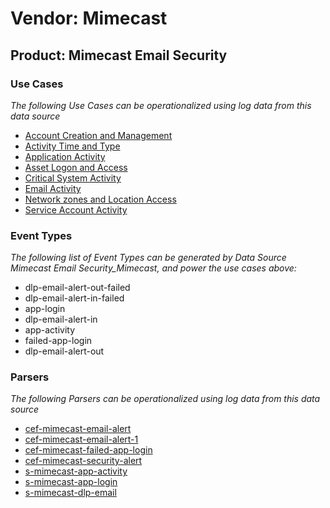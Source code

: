 Vendor: Mimecast
================
Product: Mimecast Email Security
--------------------------------

### Use Cases

_The following Use Cases can be operationalized using log data from this data source_

* [Account Creation and Management](../UseCases/usecase_account_creation_and_management.md)
* [Activity Time  and Type](../UseCases/usecase_activity_time__and_type.md)
* [Application Activity](../UseCases/usecase_application_activity.md)
* [Asset Logon and Access](../UseCases/usecase_asset_logon_and_access.md)
* [Critical System Activity](../UseCases/usecase_critical_system_activity.md)
* [Email Activity](../UseCases/usecase_email_activity.md)
* [Network zones and Location Access](../UseCases/usecase_network_zones_and_location_access.md)
* [Service Account Activity](../UseCases/usecase_service_account_activity.md)


### Event Types

_The following list of Event Types can be generated by Data Source Mimecast Email Security_Mimecast, and power the use cases above:_

- dlp-email-alert-out-failed
- dlp-email-alert-in-failed
- app-login
- dlp-email-alert-in
- app-activity
- failed-app-login
- dlp-email-alert-out


### Parsers

_The following Parsers can be operationalized using log data from this data source_

* [cef-mimecast-email-alert](../Parsers/parserContent_cef-mimecast-email-alert.md)
* [cef-mimecast-email-alert-1](../Parsers/parserContent_cef-mimecast-email-alert-1.md)
* [cef-mimecast-failed-app-login](../Parsers/parserContent_cef-mimecast-failed-app-login.md)
* [cef-mimecast-security-alert](../Parsers/parserContent_cef-mimecast-security-alert.md)
* [s-mimecast-app-activity](../Parsers/parserContent_s-mimecast-app-activity.md)
* [s-mimecast-app-login](../Parsers/parserContent_s-mimecast-app-login.md)
* [s-mimecast-dlp-email](../Parsers/parserContent_s-mimecast-dlp-email.md)
